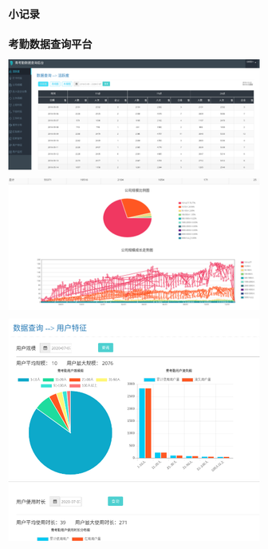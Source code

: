 ## 小记录

## 考勤数据查询平台

![image-20200707154028974](./image-20200707154028974.png)

![image-20200707154438811](./image-20200707154438811.png)

![image-20200707154639232](./image-20200707154639232.png)
